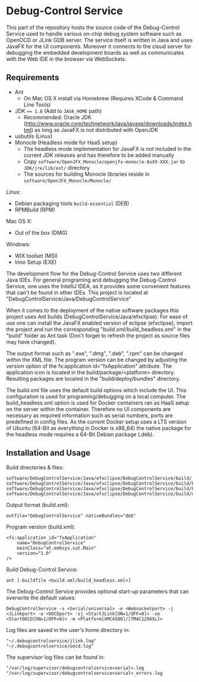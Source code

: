 # Debug-Control Service

This part of the repository hosts the source code of the Debug-Control Service used to handle various on-chip debug system software such as OpenOCD or JLink GDB server. The service itself is written in Java and uses JavaFX for the UI components. Moreover it connects to the cloud server for debugging the embedded development boards as well as communicates with the Web IDE in the browser via WebSockets.

## Requirements

  * Ant
    * On Mac OS X install via Homebrew (Requires XCode & Command Line Tools)
  * JDK `>= 1.8` (Add to `JAVA_HOME` path)
    * Recommended: Oracle JDK (http://www.oracle.com/technetwork/java/javase/downloads/index.html) as long as JavaFX is not distributed with OpenJDK
  * usbutils (Linux)
  * Monocle (Headless mode for HaaS setup)
    * The headless mode implementation for JavaFX is not included in the current JDK releases and has therefore to be added manually
    * Copy `software/OpenJFX_Monocle/openjfx-monocle-8uXX-XXX.jar` to `JDK/jre/lib/ext/` directory
    * The sources for building Monocle libraries reside in `software/OpenJFX_Monocle/Monocle/`   

Linux:

  * Debian packaging tools `build-essential` (DEB)
  * RPMBuild (RPM)

Mac OS X:

  * Out of the box (DMG)

Windows:

  * WIX toolset (MSI)
  * Inno Setup (EXE)

The development flow for the Debug-Control Service uses two different Java IDEs. For general programing and debugging the Debug-Control Service, one uses the IntelliJ IDEA, as it provides some convenient features that can't be found in other IDEs. This project is located at "DebugControlService/Java/DebugControlService"

When it comes to the deployment of the native software packages this project uses Ant builds (DebugControlService/Java/efxclipse). For ease of use one can install the JavaFX enabled version of eclipse (efxclipse), import the project and run the corresponding "build.xml/build_headless.xml" in the "build" folder as Ant task (Don't forget to refresh the project as source files may have changed). 

The output format such as ".exe", ".dmg", ".deb", ".rpm" can be changed within the XML file. The program version can be changed by adjusting the version option of the fx:application id="fxApplication" attribute. The application icon is located in the build/package/\<platform\> directory. Resulting packages are located in the "build/deploy/bundles" directory.

The build.xml file uses the default build options which include the UI. This configuration is used for programing/debugging on a local computer. The build_headless.xml option is used for Docker containers ran as HaaS setup on the server within the container. Therefore no UI components are necessary as required information such as serial numbers, ports are predefined in config files. As the current Docker setup uses a LTS version of Ubuntu (64-Bit as everything in Docker is x86_64) the native package for the headless mode requires a 64-Bit Debian package (.deb). 

## Installation and Usage

Build directories & files:

    software/DebugControlService/Java/efxclipse/DebugControlService/build/
    software/DebugControlService/Java/efxclipse/DebugControlService/build/build.xml
    software/DebugControlService/Java/efxclipse/DebugControlService/build/build_headless.xml
    software/DebugControlService/Java/efxclipse/DebugControlService/build/deploy/bundles/

Output format (build.xml):

    outfile="DebugControlService" nativeBundles="deb"

Program version (build.xml):

    <fx:application id="fxApplication"
        name="DebugControlService"
        mainClass="at.embsys.sat.Main"
        version="1.0"
    />

Build Debug-Control Service:
 
    ant [-buildfile <build.xml/build_headless.xml>]

The Debug-Control Service provides optional start-up parameters that can overwrite the default values:

    DebugControlService -s <Serial/universal> -e <Websocketport> -j <JLinkport> -o <OOCDport> -sj <StartJLink[ON=1/OFF=0]> -so <StartOOCD[ON=1/OFF=0]> -m <Platform[XMC4500]/[TM4C1294XL]>

Log files are saved in the user's home directory in:

    "~/.debugcontrolservice/jlink.log" 
    "~/.debugcontrolservice/oocd.log"

The supervisor log files can be found in:

    "/var/log/supervisor/debugcontrolservice<serial>.log
    "/var/log/supervisor/debugcontrolservice<serial>_errors.log